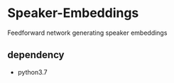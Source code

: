 # Speaker-Embeddings
Feedforward network generating speaker embeddings 

## dependency
- python3.7

